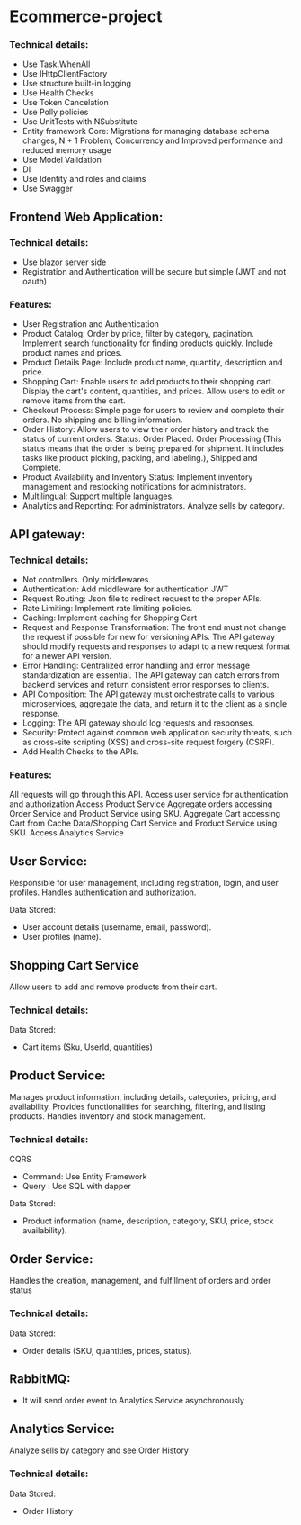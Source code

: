 # Ecommerce-project

### Technical details:

- Use Task.WhenAll
- Use IHttpClientFactory
- Use structure built-in logging
- Use Health Checks
- Use Token Cancelation 
- Use Polly policies
- Use UnitTests with NSubstitute
- Entity framework Core: Migrations for managing database schema changes, N + 1 Problem, Concurrency and Improved performance and reduced memory usage
- Use Model Validation
- DI
- Use Identity and roles and claims
- Use Swagger

## Frontend Web Application:

### Technical details:

- Use blazor server side
- Registration and Authentication will be secure but simple (JWT and not oauth)

### Features:

- User Registration and Authentication
- Product Catalog: Order by price, filter by category, pagination. Implement search functionality for finding products quickly. Include product names and prices. 
- Product Details Page: Include product name, quantity, description and price.
- Shopping Cart: Enable users to add products to their shopping cart. Display the cart's content, quantities, and prices. Allow users to edit or remove items from the cart.
- Checkout Process: Simple page for users to review and complete their orders. No shipping and billing information.
- Order History: Allow users to view their order history and track the status of current orders. Status: Order Placed. Order Processing (This status means that the order is being prepared for shipment. It includes tasks like product picking, packing, and labeling.), Shipped and Complete.
- Product Availability and Inventory Status: Implement inventory management and restocking notifications for administrators.
- Multilingual: Support multiple languages.
- Analytics and Reporting: For administrators. Analyze sells by category.

## API gateway:

### Technical details:

- Not controllers. Only middlewares.
- Authentication: Add middleware for authentication JWT
- Request Routing: Json file to redirect request to the proper APIs.
- Rate Limiting: Implement rate limiting policies.
- Caching: Implement caching for Shopping Cart
- Request and Response Transformation: The front end must not change the request if possible for new for versioning APIs. The API gateway should modify requests and responses to adapt to a new request format for a newer API version.
- Error Handling: Centralized error handling and error message standardization are essential. The API gateway can catch errors from backend services and return consistent error responses to clients.
- API Composition: The API gateway must orchestrate calls to various microservices, aggregate the data, and return it to the client as a single response.
- Logging: The API gateway should log requests and responses.
- Security: Protect against common web application security threats, such as cross-site scripting (XSS) and cross-site request forgery (CSRF).
- Add Health Checks to the APIs.

### Features:

All requests will go through this API.
Access user service for authentication and authorization
Access Product Service
Aggregate orders accessing Order Service and Product Service using SKU.
Aggregate Cart accessing Cart from Cache Data/Shopping Cart Service and Product Service using SKU.
Access Analytics Service

## User Service:

Responsible for user management, including registration, login, and user profiles. Handles authentication and authorization.

Data Stored:

- User account details (username, email, password).
- User profiles (name).

## Shopping Cart Service

Allow users to add and remove products from their cart.

### Technical details:

Data Stored:

- Cart items (Sku, UserId, quantities)

## Product Service:

Manages product information, including details, categories, pricing, and availability. Provides functionalities for searching, filtering, and listing products. Handles inventory and stock management.

### Technical details:

CQRS

- Command: Use Entity Framework 
- Query : Use SQL with dapper

Data Stored:

- Product information (name, description, category, SKU, price, stock availability).

## Order Service:

Handles the creation, management, and fulfillment of orders and order status

### Technical details:

Data Stored:

- Order details (SKU, quantities, prices, status).

## RabbitMQ:

- It will send order event to Analytics Service asynchronously

## Analytics Service:

Analyze sells by category and see Order History

### Technical details:

Data Stored:

- Order History

